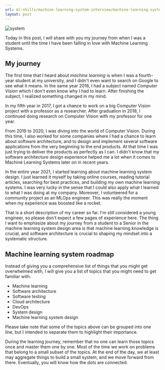 ```yaml
---
url: ml-skills/machine-learning-system-interview/machine-learning-system-roadmap
layout: post
---
```


![system][system]

Today in this post, I will share with you my journey from when I was a student until the time I have been falling in love with Machine Learning Systems.

<toc>

## My journey

The first time that I heard about _machine learning_ is when I was a fourth-year student at my university, and I didn't even want to search on Google to see what it means. In the same year 2016, I had a subject named _Computer Vision_ which I don't even know why I had to learn. After finishing the subject, I realized something changed in my mind.

In my fifth year in 2017, I got a chance to work on a big Computer Vision project with a professor as a researcher. After graduation in 2018, I continued doing research on Computer Vision with my professor for one year.

From 2019 to 2020, I was diving into the world of Computer Vision. During this time, I also worked for some companies where I had a chance to learn about software architecture, and to design and implement several software applications from the very beginning to the end products. At that time I was just trying to deliver the products as perfectly as I can. I didn't know that my software architecture design experience helped me a lot when it comes to Machine Learning Systems later on in recent years.

In the entire year 2021, I started learning about machine learning system design. I just learned it myself by taking online courses, reading tutorial articles, searching for best practices, and building my own machine learning systems. I was very lucky in the sense that I could also apply what I learned to what I was doing at my company. Moreover, I volunteered for a community project as an MLOps engineer. This was really the moment when my experience was boosted like a rocket.

That is a short description of my career so far. I'm still considered a young engineer, so please don't expect a few pages of experience here. The thing I want to emphasize about my journey from a student to a Senior in the machine learning system design area is that machine learning knowledge is crucial, and software architecture is crucial to shaping my mindset into a systematic structure.

## Machine learning system roadmap

Instead of giving you a comprehensive list of things that you might get overwhelmed with, I will give you a list of topics that you might need to get familiar with.

- Machine learning
- Software architecture
- Software testing
- Cloud architecture
- DevOps
- System design
- Machine learning system design

Please take note that some of the topics above can be grouped into one line, but I intended to separate them to highlight their importance.

During the learning journey, remember that no one can learn those topics once and master them one by one. Most of the time we work on problems that belong to a small subset of the topics. At the end of the day, we at least may aggregate things to build a small system, and we move forward from there. Eventually, you will know how the _dots_ are connected.

<!-- MARKDOWN LINKS & IMAGES -->

[system]: /assets/images/ml-skills/machine-learning-system-interview/machine-learning-system-roadmap/system.jpg
